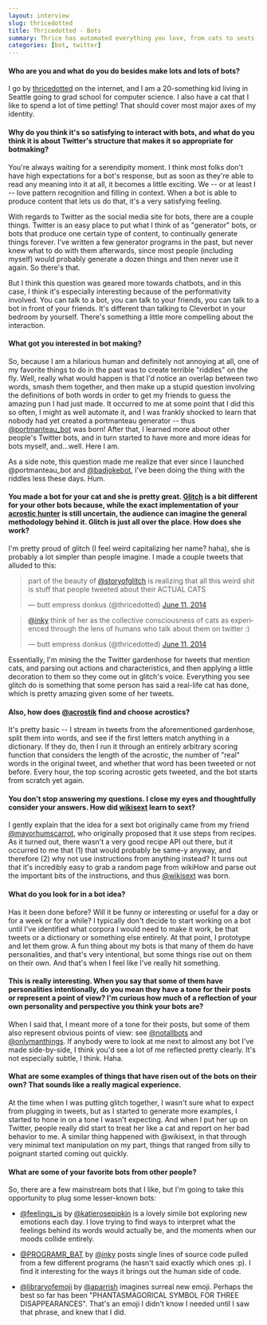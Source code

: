 ```yaml
---
layout: interview
slug: thricedotted
title: Thricedotted - Bots
summary: Thrice has automated everything you love, from cats to sexts
categories: [bot, twitter]
---
```


#### Who are you and what do you do besides make lots and lots of bots?

I go by [thricedotted](http://twitter.com/thricedotted) on the internet, and I am a 20-something kid living in Seattle going to grad school for computer science. I also have a cat that I like to spend a lot of time petting! That should cover most major axes of my identity.


#### Why do you think it's so satisfying to interact with bots, and what do you think it is about Twitter's structure that makes it so appropriate for botmaking?

You're always waiting for a serendipity moment. I think most folks don't have high expectations for a bot's response, but as soon as they're able to read any meaning into it at all, it becomes a little exciting. We -- or at least I -- love pattern recognition and filling in context. When a bot is able to produce content that lets us do that, it's a very satisfying feeling.

With regards to Twitter as the social media site for bots, there are a couple things. Twitter is an easy place to put what I think of as "generator" bots, or bots that produce one certain type of content, to continually generate things forever. I've written a few generator programs in the past, but never knew what to do with them afterwards, since most people (including myself) would probably generate a dozen things and then never use it again. So there's that.

But I think this question was geared more towards chatbots, and in this case, I think it's especially interesting because of the performativity involved. You can talk to a bot, you can talk to your friends, you can talk to a bot in front of your friends. It's different than talking to Cleverbot in your bedroom by yourself. There's something a little more compelling about the interaction.


#### What got you interested in bot making?

So, because I am a hilarious human and definitely not annoying at all, one of my favorite things to do in the past was to create terrible "riddles" on the fly. Well, really what would happen is that I'd notice an overlap between two words, smash them together, and then make up a stupid question involving the definitions of both words in order to get my friends to guess the amazing pun I had just made. It occurred to me at some point that I did this so often, I might as well automate it, and I was frankly shocked to learn that nobody had yet created a portmanteau generator -- thus [@portmanteau_bot](http://twitter.com/portmanteau_bot) was born! After that, I learned more about other people's Twitter bots, and in turn started to have more and more ideas for bots myself, and...well. Here I am.

As a side note, this question made me realize that ever since I launched @portmanteau_bot and [@badjokebot](http://twitter.com/badjokebot), I've been doing the thing with the riddles less these days. Hum.


#### You made a bot for your cat and she is pretty great. [Glitch](https://twitter.com/storyofglitch) is a bit different for your other bots because, while the exact implementation of your [acrostic hunter](http://twitter.com/acrostik) is still uncertain, the audience can imagine the general methodology behind it. Glitch is just all over the place. How does she work?

I'm pretty proud of glitch (I feel weird capitalizing her name? haha), she is probably a lot simpler than people imagine. I made a couple tweets that alluded to this:

<blockquote class="twitter-tweet" lang="en"><p>part of the beauty of <a href="https://twitter.com/storyofglitch">@storyofglitch</a> is realizing that all this weird shit is stuff that people tweeted about their ACTUAL CATS</p>&mdash; butt empress donkus (@thricedotted) <a href="https://twitter.com/thricedotted/statuses/476871530421702658">June 11, 2014</a></blockquote>
<script async src="//platform.twitter.com/widgets.js" charset="utf-8"></script>

<blockquote class="twitter-tweet" lang="en"><p><a href="https://twitter.com/inky">@inky</a> think of her as the collective consciousness of cats as experienced through the lens of humans who talk about them on twitter :)</p>&mdash; butt empress donkus (@thricedotted) <a href="https://twitter.com/thricedotted/statuses/476872307244531714">June 11, 2014</a></blockquote>
<script async src="//platform.twitter.com/widgets.js" charset="utf-8"></script>

Essentially, I'm mining the the Twitter gardenhose for tweets that mention cats, and parsing out actions and characteristics, and then applying a little decoration to them so they come out in glitch's voice. Everything you see glitch do is something that some person has said a real-life cat has done, which is pretty amazing given some of her tweets.


#### Also, how does [@acrostik](http://twitter.com/acrostik) find and choose acrostics?

It's pretty basic -- I stream in tweets from the aforementioned gardenhose, split them into words, and see if the first letters match anything in a dictionary. If they do, then I run it through an entirely arbitrary scoring function that considers the length of the acrostic, the number of "real" words in the original tweet, and whether that word has been tweeted or not before. Every hour, the top scoring acrostic gets tweeted, and the bot starts from scratch yet again.


#### You don't stop answering my questions. I close my eyes and thoughtfully consider your answers. How did [wikisext](http://twitter.com/wikisext) learn to sext?

I gently explain that the idea for a sext bot originally came from my friend [@mayorhumscarrot](http://twitter.com/mayorhumscarrot), who originally proposed that it use steps from recipes. As it turned out, there wasn't a very good recipe API out there, but it occurred to me that (1) that would probably be same-y anyway, and therefore (2) why not use instructions from anything instead? It turns out that it's incredibly easy to grab a random page from wikiHow and parse out the important bits of the instructions, and thus [@wikisext](http://twitter.com/wikisext) was born.


#### What do you look for in a bot idea?

Has it been done before? Will it be funny or interesting or useful for a day or for a week or for a while? I typically don't decide to start working on a bot until I've identified what corpora I would need to make it work, be that tweets or a dictionary or something else entirely. At that point, I prototype and let them grow. A fun thing about my bots is that many of them do have personalities, and that's very intentional, but some things rise out on them on their own. And that's when I feel like I've really hit something.

#### This is really interesting. When you say that some of them have personalities intentionally, do you mean they have a tone for their posts or represent a point of view? I'm curious how much of a reflection of your own personality and perspective you think your bots are?

When I said that, I meant more of a tone for their posts, but some of them also represent obvious points of view: see [@notallbots](http://twitter.com/notallbots) and [@onlymanthings](http://twitter.com/onlymanthings). If anybody were to look at me next to almost any bot I've made side-by-side, I think you'd see a lot of me reflected pretty clearly. It's not especially subtle, I think. Haha.

#### What are some examples of things that have risen out of the bots on their own? That sounds like a really magical experience.

At the time when I was putting glitch together, I wasn't sure what to expect from plugging in tweets, but as I started to generate more examples, I started to hone in on a tone I wasn't expecting. And when I put her up on Twitter, people really did start to treat her like a cat and report on her bad behavior to me. A similar thing happened with @wikisext, in that through very minimal text manipulation on my part, things that ranged from silly to poignant started coming out quickly.

#### What are some of your favorite bots from other people?

So, there are a few mainstream bots that I like, but I'm going to take this opportunity to plug some lesser-known bots:

- [@feelings_js](http://twitter.com/feelings_js) by [@katierosepipkin](http://twitter.comkatierosepipkin) is a lovely simile bot exploring new emotions each day. I love trying to find ways to interpret what the feelings behind its words would actually be, and the moments when our moods collide entirely.

- [@PROGRAMR_BAT](http://twitter.com/PROGRAMR_BAT) by [@inky](http://twitter.com/inky) posts single lines of source code pulled from a few different programs (he hasn't said exactly which ones :p). I find it interesting for the ways it brings out the human side of code.

- [@libraryofemoji](http://twitter.com/libraryofemoji) by [@aparrish](http://twitter.com/aparrish) imagines surreal new emoji. Perhaps the best so far has been "PHANTASMAGORICAL SYMBOL FOR THREE DISAPPEARANCES". That's an emoji I didn't know I needed until I saw that phrase, and knew that I did.
